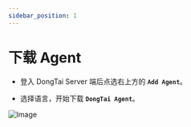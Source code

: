 ```yaml
---
sidebar_position: 1
---
```


# 下载 Agent

* 登入 DongTai Server 端后点选右上方的 **`Add Agent`**。

* 选择语言，开始下载 **`DongTai Agent`**。

![Image](/img/docs/getting-started/zh_agent_install.png "")
